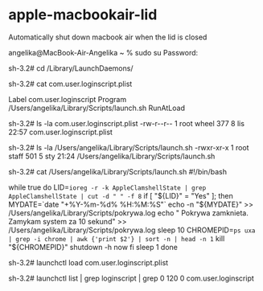 # apple-macbookair-lid
Automatically shut down macbook air when the lid is closed


angelika@MacBook-Air-Angelika ~ % sudo su
Password:

sh-3.2# cd /Library/LaunchDaemons/

sh-3.2# cat com.user.loginscript.plist
<?xml version="1.0" encoding="UTF-8"?>
<!DOCTYPE plist PUBLIC "-//Apple Computer//DTD PLIST 1.0//EN" "http://www.apple.com/DTDs/PropertyList-1.0.dtd">
<plist version="1.0">
<dict>
   <key>Label</key>
   <string>com.user.loginscript</string>
   <key>Program</key>
   <string>/Users/angelika/Library/Scripts/launch.sh</string>
   <key>RunAtLoad</key>
   <true/>
</dict>
</plist>

sh-3.2# ls -la com.user.loginscript.plist
-rw-r--r--  1 root  wheel  377  8 lis 22:57 com.user.loginscript.plist

sh-3.2# ls -la /Users/angelika/Library/Scripts/launch.sh
-rwxr-xr-x  1 root  staff  501  5 sty 21:24 /Users/angelika/Library/Scripts/launch.sh

sh-3.2# cat /Users/angelika/Library/Scripts/launch.sh
#!/bin/bash

while true
do
	LID=`ioreg -r -k AppleClamshellState | grep AppleClamshellState | cut -d " " -f 8`
	if [ "${LID}" = "Yes" ]; then
		MYDATE=`date "+%Y-%m-%d% %H:%M:%S"`
		echo -n "${MYDATE}" >> /Users/angelika/Library/Scripts/pokrywa.log
		echo " Pokrywa zamknieta. Zamykam system za 10 sekund" >> /Users/angelika/Library/Scripts/pokrywa.log
		sleep 10
		CHROMEPID=`ps uxa | grep -i chrome | awk {'print $2'} | sort -n | head -n 1`
		kill "${CHROMEPID}"
		shutdown -h now
	fi
	sleep 1
done

sh-3.2# launchctl load com.user.loginscript.plist

sh-3.2# launchctl list | grep loginscript | grep 0
120	0	com.user.loginscript

